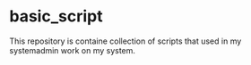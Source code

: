 # basic_script
This  repository is containe collection of scripts that used in my systemadmin work on my system.
